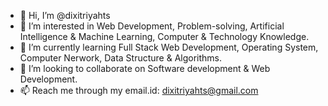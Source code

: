 - 👋 Hi, I’m @dixitriyahts
- 👀 I’m interested in Web Development, Problem-solving, Artificial Intelligence &  Machine Learning, Computer & Technology Knowledge.
- 🌱 I’m currently learning Full Stack Web Development, Operating System, Computer Nerwork, Data Structure & Algorithms.
- 💞️ I’m looking to collaborate on Software development & Web Development.
- 📫 Reach me through my email.id: dixitriyahts@gmail.com

<!---
dixitriyahts/dixitriyahts is a ✨ special ✨ repository because its `README.md` (this file) appears on your GitHub profile.
You can click the Preview link to take a look at your changes.
--->
